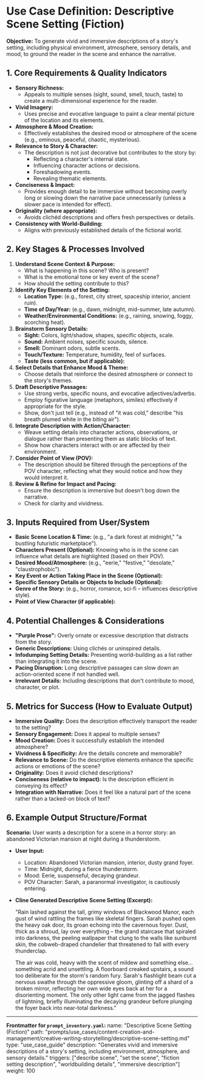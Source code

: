 # Use Case Definition: Descriptive Scene Setting (Fiction)

**Objective:** To generate vivid and immersive descriptions of a story's setting, including physical environment, atmosphere, sensory details, and mood, to ground the reader in the scene and enhance the narrative.

## 1. Core Requirements & Quality Indicators

*   **Sensory Richness:**
    *   Appeals to multiple senses (sight, sound, smell, touch, taste) to create a multi-dimensional experience for the reader.
*   **Vivid Imagery:**
    *   Uses precise and evocative language to paint a clear mental picture of the location and its elements.
*   **Atmosphere & Mood Creation:**
    *   Effectively establishes the desired mood or atmosphere of the scene (e.g., ominous, peaceful, chaotic, mysterious).
*   **Relevance to Story & Character:**
    *   The description is not just decorative but contributes to the story by:
        *   Reflecting a character's internal state.
        *   Influencing character actions or decisions.
        *   Foreshadowing events.
        *   Revealing thematic elements.
*   **Conciseness & Impact:**
    *   Provides enough detail to be immersive without becoming overly long or slowing down the narrative pace unnecessarily (unless a slower pace is intended for effect).
*   **Originality (where appropriate):**
    *   Avoids clichéd descriptions and offers fresh perspectives or details.
*   **Consistency with World-Building:**
    *   Aligns with previously established details of the fictional world.

## 2. Key Stages & Processes Involved

1.  **Understand Scene Context & Purpose:**
    *   What is happening in this scene? Who is present?
    *   What is the emotional tone or key event of the scene?
    *   How should the setting contribute to this?
2.  **Identify Key Elements of the Setting:**
    *   **Location Type:** (e.g., forest, city street, spaceship interior, ancient ruin).
    *   **Time of Day/Year:** (e.g., dawn, midnight, mid-summer, late autumn).
    *   **Weather/Environmental Conditions:** (e.g., raining, snowing, foggy, scorching heat).
3.  **Brainstorm Sensory Details:**
    *   **Sight:** Colors, light/shadow, shapes, specific objects, scale.
    *   **Sound:** Ambient noises, specific sounds, silence.
    *   **Smell:** Dominant odors, subtle scents.
    *   **Touch/Texture:** Temperature, humidity, feel of surfaces.
    *   **Taste (less common, but if applicable):**
4.  **Select Details that Enhance Mood & Theme:**
    *   Choose details that reinforce the desired atmosphere or connect to the story's themes.
5.  **Draft Descriptive Passages:**
    *   Use strong verbs, specific nouns, and evocative adjectives/adverbs.
    *   Employ figurative language (metaphors, similes) effectively if appropriate for the style.
    *   Show, don't just tell (e.g., instead of "it was cold," describe "his breath plumed white in the biting air").
6.  **Integrate Description with Action/Character:**
    *   Weave setting details into character actions, observations, or dialogue rather than presenting them as static blocks of text.
    *   Show how characters interact with or are affected by their environment.
7.  **Consider Point of View (POV):**
    *   The description should be filtered through the perceptions of the POV character, reflecting what they would notice and how they would interpret it.
8.  **Review & Refine for Impact and Pacing:**
    *   Ensure the description is immersive but doesn't bog down the narrative.
    *   Check for clarity and vividness.

## 3. Inputs Required from User/System

*   **Basic Scene Location & Time:** (e.g., "a dark forest at midnight," "a bustling futuristic marketplace").
*   **Characters Present (Optional):** Knowing who is in the scene can influence what details are highlighted (based on their POV).
*   **Desired Mood/Atmosphere:** (e.g., "eerie," "festive," "desolate," "claustrophobic").
*   **Key Event or Action Taking Place in the Scene (Optional):**
*   **Specific Sensory Details or Objects to Include (Optional):**
*   **Genre of the Story:** (e.g., horror, romance, sci-fi – influences descriptive style).
*   **Point of View Character (if applicable):**

## 4. Potential Challenges & Considerations

*   **"Purple Prose":** Overly ornate or excessive description that distracts from the story.
*   **Generic Descriptions:** Using clichés or uninspired details.
*   **Infodumping Setting Details:** Presenting world-building as a list rather than integrating it into the scene.
*   **Pacing Disruption:** Long descriptive passages can slow down an action-oriented scene if not handled well.
*   **Irrelevant Details:** Including descriptions that don't contribute to mood, character, or plot.

## 5. Metrics for Success (How to Evaluate Output)

*   **Immersive Quality:** Does the description effectively transport the reader to the setting?
*   **Sensory Engagement:** Does it appeal to multiple senses?
*   **Mood Creation:** Does it successfully establish the intended atmosphere?
*   **Vividness & Specificity:** Are the details concrete and memorable?
*   **Relevance to Scene:** Do the descriptive elements enhance the specific actions or emotions of the scene?
*   **Originality:** Does it avoid clichéd descriptions?
*   **Conciseness (relative to impact):** Is the description efficient in conveying its effect?
*   **Integration with Narrative:** Does it feel like a natural part of the scene rather than a tacked-on block of text?

## 6. Example Output Structure/Format
**Scenario:** User wants a description for a scene in a horror story: an abandoned Victorian mansion at night during a thunderstorm.
*   **User Input:**
    *   Location: Abandoned Victorian mansion, interior, dusty grand foyer.
    *   Time: Midnight, during a fierce thunderstorm.
    *   Mood: Eerie, suspenseful, decaying grandeur.
    *   POV Character: Sarah, a paranormal investigator, is cautiously entering.

*   **Cline Generated Descriptive Scene Setting (Excerpt):**

    "Rain lashed against the tall, grimy windows of Blackwood Manor, each gust of wind rattling the frames like skeletal fingers. Sarah pushed open the heavy oak door, its groan echoing into the cavernous foyer. Dust, thick as a shroud, lay over everything – the grand staircase that spiraled into darkness, the peeling wallpaper that clung to the walls like sunburnt skin, the cobweb-draped chandelier that threatened to fall with every thunderclap.

    The air was cold, heavy with the scent of mildew and something else… something acrid and unsettling. A floorboard creaked upstairs, a sound too deliberate for the storm's random fury. Sarah's flashlight beam cut a nervous swathe through the oppressive gloom, glinting off a shard of a broken mirror, reflecting her own wide eyes back at her for a disorienting moment. The only other light came from the jagged flashes of lightning, briefly illuminating the decaying grandeur before plunging the foyer back into near-total darkness."

---
**Frontmatter for `prompt_inventory.yaml`:**
name: "Descriptive Scene Setting (Fiction)"
path: "prompts/use_cases/content-creation-and-management/creative-writing-storytelling/descriptive-scene-setting.md"
type: "use_case_guide"
description: "Generates vivid and immersive descriptions of a story's setting, including environment, atmosphere, and sensory details."
triggers: ["describe scene", "set the scene", "fiction setting description", "worldbuilding details", "immersive description"]
weight: 100
